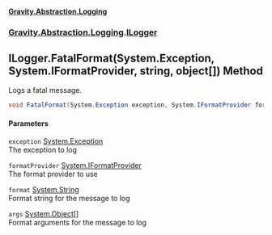 #### [Gravity.Abstraction.Logging](./index.md 'index')
### [Gravity.Abstraction.Logging](./Gravity-Abstraction-Logging.md 'Gravity.Abstraction.Logging').[ILogger](./Gravity-Abstraction-Logging-ILogger.md 'Gravity.Abstraction.Logging.ILogger')
## ILogger.FatalFormat(System.Exception, System.IFormatProvider, string, object[]) Method
Logs a fatal message.  
```csharp
void FatalFormat(System.Exception exception, System.IFormatProvider formatProvider, string format, params object[] args);
```
#### Parameters
<a name='Gravity-Abstraction-Logging-ILogger-FatalFormat(System-Exception_System-IFormatProvider_string_object--)-exception'></a>
`exception` [System.Exception](https://docs.microsoft.com/en-us/dotnet/api/System.Exception 'System.Exception')  
The exception to log  
  
<a name='Gravity-Abstraction-Logging-ILogger-FatalFormat(System-Exception_System-IFormatProvider_string_object--)-formatProvider'></a>
`formatProvider` [System.IFormatProvider](https://docs.microsoft.com/en-us/dotnet/api/System.IFormatProvider 'System.IFormatProvider')  
The format provider to use  
  
<a name='Gravity-Abstraction-Logging-ILogger-FatalFormat(System-Exception_System-IFormatProvider_string_object--)-format'></a>
`format` [System.String](https://docs.microsoft.com/en-us/dotnet/api/System.String 'System.String')  
Format string for the message to log  
  
<a name='Gravity-Abstraction-Logging-ILogger-FatalFormat(System-Exception_System-IFormatProvider_string_object--)-args'></a>
`args` [System.Object](https://docs.microsoft.com/en-us/dotnet/api/System.Object 'System.Object')[[]](https://docs.microsoft.com/en-us/dotnet/api/System.Array 'System.Array')  
Format arguments for the message to log  
  
